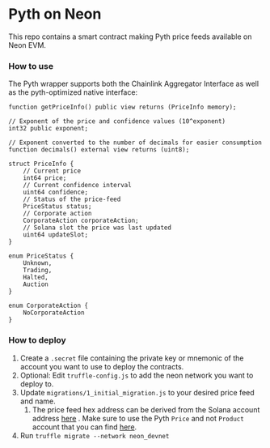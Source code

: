 # Pyth on Neon

This repo contains a smart contract making Pyth price feeds available on Neon EVM.

### How to use

The Pyth wrapper supports both the Chainlink Aggregator Interface as well as the pyth-optimized native interface:

```solidity
function getPriceInfo() public view returns (PriceInfo memory);

// Exponent of the price and confidence values (10^exponent)
int32 public exponent;

// Exponent converted to the number of decimals for easier consumption
function decimals() external view returns (uint8);

struct PriceInfo {
    // Current price
    int64 price;
    // Current confidence interval
    uint64 confidence;
    // Status of the price-feed
    PriceStatus status;
    // Corporate action
    CorporateAction corporateAction;
    // Solana slot the price was last updated
    uint64 updateSlot;
}

enum PriceStatus {
    Unknown,
    Trading,
    Halted,
    Auction
}

enum CorporateAction {
    NoCorporateAction
}
```


### How to deploy

1. Create a `.secret` file containing the private key or mnemonic of the account you want to use to deploy the
   contracts.
2. Optional: Edit `truffle-config.js` to add the neon network you want to deploy to.
3. Update `migrations/1_initial_migration.js` to your desired price feed and name.
    1. The price feed hex address can be derived from the Solana account
       address [here](https://gchq.github.io/CyberChef/#recipe=From_Base58('123456789ABCDEFGHJKLMNPQRSTUVWXYZabcdefghijkmnopqrstuvwxyz',true)To_Hex('None',0))
       . Make sure to use the Pyth `Price` and not `Product` account that you can
       find [here](https://pyth.network/markets/?cluster=devnet#).
4. Run `truffle migrate --network neon_devnet`